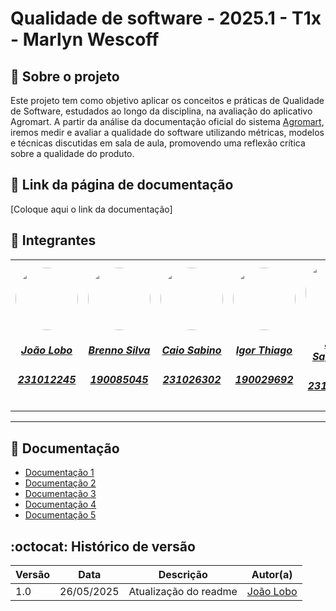 # Qualidade de software - 2025.1 - T1x - Marlyn Wescoff

## :scroll: Sobre o projeto

Este projeto tem como objetivo aplicar os conceitos e práticas de Qualidade de Software, estudados ao longo da disciplina, na avaliação do aplicativo Agromart. A partir da análise da documentação oficial do sistema [Agromart](https://agromart.github.io/docs/), iremos medir e avaliar a qualidade do software utilizando métricas, modelos e técnicas discutidas em sala de aula, promovendo uma reflexão crítica sobre a qualidade do produto.

## :paperclip: Link da página de documentação
[Coloque aqui o link da documentação]

## :star2: Integrantes

<center>
<table style="margin-left: auto; margin-right: auto;">
    <tr>
        <td align="center">
            <a href="https://github.com/joaolobo10">
                <img style="border-radius: 50%; width: 100px; height: 100px" src="https://github.com/joaolobo10.png" />
                <h5 class="text-center">João Lobo</h5>
                <h5 class="text-center">231012245</h5>
            </a>
        </td>
        <td align="center">
            <a href="https://github.com/Brenno-Silva01">
                <img style="border-radius: 50%; width: 100px; height: 100px" src="https://github.com/Brenno-Silva01.png" />
                <h5 class="text-center">Brenno Silva</h5>
                <h5 class="text-center">190085045</h5>
            </a>
        </td>
        <td align="center">
            <a href="https://github.com/caiomsabino">
                <img style="border-radius: 50%; width: 100px; height: 100px" src="https://github.com/caiomsabino.png" />
                <h5 class="text-center">Caio Sabino</h5>
                <h5 class="text-center">231026302</h5>
            </a>
        </td>
        <td align="center">
            <a href="https://github.com/Igor-Thiago">
                <img style="border-radius: 50%; width: 100px; height: 100px" src="https://github.com/Igor-Thiago.png" />
                <h5 class="text-center">Igor Thiago</h5>
                <h5 class="text-center">190029692</h5>
            </a>
        </td>
        <td align="center">
            <a href="https://github.com/JoaoSapiencia">
                <img style="border-radius: 50%; width: 100px; height: 100px" src="https://github.com/JoaoSapiencia.png" />
                <h5 class="text-center">João Sapiencia</h5>
                <h5 class="text-center">231026400</h5>
            </a>
        </td>
        <td align="center">
            <a href="https://github.com/rodrigogontijoo">
                <img style="border-radius: 50%; width: 100px; height: 100px" src="https://github.com/rodrigogontijoo.png" />
                <h5 class="text-center">Rodrigo Gontijo</h5>
                <h5 class="text-center">190116498</h5>
            </a>
        </td>
    </tr>
</table>
</center>

<hr/>

## :bookmark_tabs: Documentação 

- [Documentação 1](linkDocumentacao1)
- [Documentação 2](linkDocumentacao2)
- [Documentação 3](linkDocumentacao3)
- [Documentação 4](linkDocumentacao4)
- [Documentação 5](linkDocumentacao5)

## :octocat: Histórico de versão 

| Versão | Data | Descrição | Autor(a) |
|--------|------|----------|----------|
| 1.0    | 26/05/2025 | Atualização do readme | [João Lobo](https://github.com/joaolobo10)|
